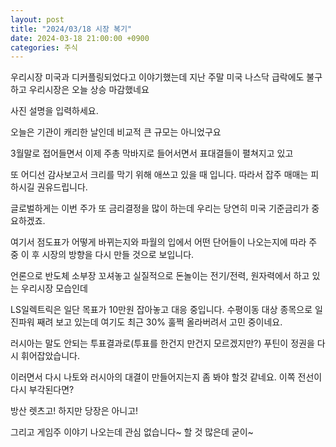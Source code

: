 ```yaml
---
layout: post
title: "2024/03/18 시장 복기"
date: 2024-03-18 21:00:00 +0900
categories: 주식
---
```


우리시장 미국과 디커플링되었다고 이야기했는데 지난 주말 미국 나스닥 급락에도 불구하고 우리시장은 오늘 상승 마감했네요

사진 설명을 입력하세요.

오늘은 기관이 캐리한 날인데 비교적 큰 규모는 아니었구요

3월말로 접어들면서 이제 주총 막바지로 들어서면서 표대결들이 펼쳐지고 있고

또 어디선 감사보고서 크리를 막기 위해 애쓰고 있을 때 입니다. 따라서 잡주 매매는 피하시길 권유드립니다.


글로벌하게는 이번 주가 또 금리결정을 많이 하는데 우리는 당연히 미국 기준금리가 중요하겠죠.

여기서 점도표가 어떻게 바뀌는지와 파월의 입에서 어떤 단어들이 나오는지에 따라 주 중 이 후 시장의 방향을 다시 만들 것으로 보입니다.


언론으로 반도체 소부장 꼬셔놓고 실질적으로 돈놀이는 전기/전력, 원자력에서 하고 있는 우리시장 모습인데

LS일렉트릭은 일단 목표가 10만원 잡아놓고 대응 중입니다. 수평이동 대상 종목으로 일진파워 째려 보고 있는데 여기도 최근 30% 훌쩍 올라버려서 고민 중이네요.


러시아는 말도 안되는 투표결과로(투표를 한건지 만건지 모르겠지만?) 푸틴이 정권을 다시 휘어잡았습니다.

이러면서 다시 나토와 러시아의 대결이 만들어지는지 좀 봐야 할것 같네요. 이쪽 전선이 다시 부각된다면?

방산 렛츠고! 하지만 당장은 아니고!


그리고 게임주 이야기 나오는데 관심 없습니다~ 할 것 많은데 굳이~
